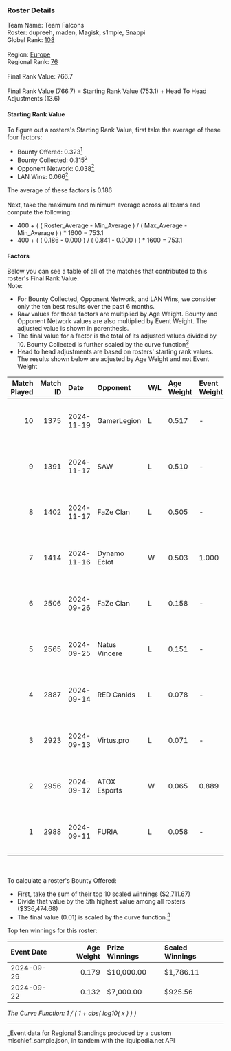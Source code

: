 ### Roster Details<br />
Team Name: Team Falcons<br />
Roster: dupreeh, maden, Magisk, s1mple, Snappi<br />
Global Rank: [108](../../standings_global_2025_03_01.md)<br />
<br />
Region: [Europe]( ../../standings_europe_2025_03_01.md)<br />
Regional Rank: [76]( ../../standings_europe_2025_03_01.md)<br />
<br />
Final Rank Value:  766.7<br />
<br />
Final Rank Value (766.7) = Starting Rank Value (753.1) + Head To Head Adjustments (13.6)<br />

#### Starting Rank Value<br />
To figure out a rosters's Starting Rank Value, first take the average of these four factors:<br />
- Bounty Offered: 0.323[<sup>1</sup>](#table2)
- Bounty Collected: 0.315[<sup>2</sup>](#table1)
- Opponent Network: 0.038[<sup>2</sup>](#table1)
- LAN Wins: 0.066[<sup>2</sup>](#table1)

The average of these factors is 0.186<br />
<br />
Next, take the maximum and minimum average across all teams and compute the following:<br />
- 400 + ( ( Roster_Average - Min_Average ) / ( Max_Average - Min_Average ) ) * 1600 = 753.1
- 400 + ( ( 0.186 - 0.000 ) / ( 0.841 - 0.000 ) ) * 1600 = 753.1


#### Factors<br />
Below you can see a table of all of the matches that contributed to this roster's Final Rank Value.<br />
Note:<br />

- For Bounty Collected, Opponent Network, and LAN Wins, we consider only the ten best results over the past 6 months.
- Raw values for those factors are multiplied by Age Weight. Bounty and Opponent Network values are also multiplied by Event Weight. The adjusted value is shown in parenthesis.
- The final value for a factor is the total of its adjusted values divided by 10. Bounty Collected is further scaled by the curve function[<sup>3</sup>](#curveFunction)
- Head to head adjustments are based on rosters' starting rank values. The results shown below are adjusted by Age Weight and not Event Weight
<span id="table1"></span><br />


| Match Played | Match ID | Date       | Opponent      | W/L | Age Weight | Event Weight | Bounty Collected | Opponent Network | LAN Wins  | H2H Adj. | Roster                                   |
| -: | -: | :- | :- | :- | :- | :- | :- | :- | :- | -: | :- |
|           10 |     1375 | 2024-11-19 | GamerLegion   | L   | 0.517      | -            | -                | -                | -         |    -0.19 | dupreeh, maden, Magisk, s1mple, Snappi   |
|            9 |     1391 | 2024-11-17 | SAW           | L   | 0.510      | -            | -                | -                | -         |    -0.94 | dupreeh, maden, Magisk, s1mple, Snappi   |
|            8 |     1402 | 2024-11-17 | FaZe Clan     | L   | 0.505      | -            | -                | -                | -         |    -0.03 | dupreeh, maden, Magisk, s1mple, Snappi   |
|            7 |     1414 | 2024-11-16 | Dynamo Eclot  | W   | 0.503      | 1.000        | 0.126 (0.063)    | 0.674 (0.339)    | 1 (0.503) |    13.92 | dupreeh, maden, Magisk, s1mple, Snappi   |
|            6 |     2506 | 2024-09-26 | FaZe Clan     | L   | 0.158      | -            | -                | -                | -         |    -0.01 | dupreeh, maden, Magisk, Snappi, SunPayus |
|            5 |     2565 | 2024-09-25 | Natus Vincere | L   | 0.151      | -            | -                | -                | -         |    -0.02 | dupreeh, maden, Magisk, Snappi, SunPayus |
|            4 |     2887 | 2024-09-14 | RED Canids    | L   | 0.078      | -            | -                | -                | -         |    -0.83 | dupreeh, maden, Magisk, Snappi, SunPayus |
|            3 |     2923 | 2024-09-13 | Virtus.pro    | L   | 0.071      | -            | -                | -                | -         |    -0.02 | dupreeh, maden, Magisk, Snappi, SunPayus |
|            2 |     2956 | 2024-09-12 | ATOX Esports  | W   | 0.065      | 0.889        | 0.058 (0.003)    | 0.659 (0.038)    | 1 (0.065) |     1.73 | dupreeh, maden, Magisk, Snappi, SunPayus |
|            1 |     2988 | 2024-09-11 | FURIA         | L   | 0.058      | -            | -                | -                | -         |    -0.04 | dupreeh, maden, Magisk, Snappi, SunPayus |

<br />
<span id="table2"></span><br />
To calculate a roster's Bounty Offered:<br />

- First, take the sum of their top 10 scaled winnings ($2,711.67)
- Divide that value by the 5th highest value among all rosters ($336,474.68)
- The final value (0.01) is scaled by the curve function.[<sup>3</sup>](#curveFunction)

Top ten winnings for this roster:<br />

| Event Date | Age Weight | Prize Winnings | Scaled Winnings |
| :- | -: | :- | :- |
| 2024-09-29 |      0.179 | $10,000.00     | $1,786.11       |
| 2024-09-22 |      0.132 | $7,000.00      | $925.56         |


<span id="curveFunction"></span>_The Curve Function: 1 / ( 1 + abs( log10( x ) ) )_<br />

---
_Event data for Regional Standings produced by a custom mischief_sample.json, in tandem with the liquipedia.net API<br />
